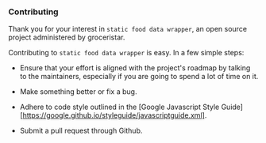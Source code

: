 ### Contributing ###

Thank you for your interest in `static food data wrapper`, an open source project
administered by groceristar.

Contributing to `static food data wrapper` is easy. In a few simple steps:

  * Ensure that your effort is aligned with the project's roadmap by
    talking to the maintainers, especially if you are going to spend a
    lot of time on it.

  * Make something better or fix a bug.

  * Adhere to code style outlined in the
    [Google Javascript Style Guide][https://google.github.io/styleguide/javascriptguide.xml].

  * Submit a pull request through Github.
